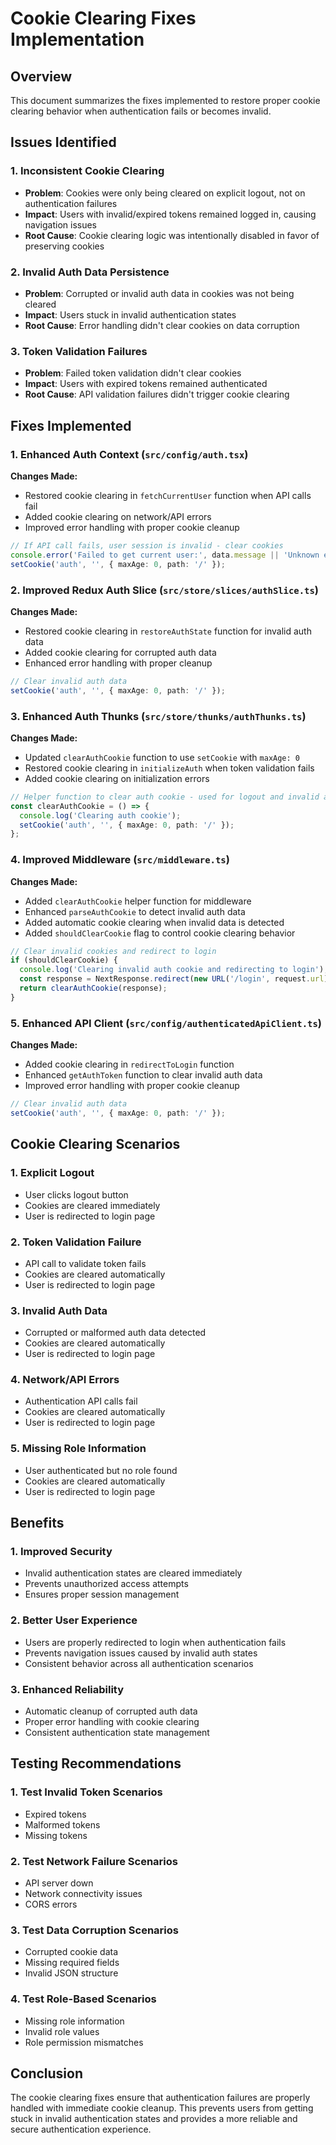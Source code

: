 # Cookie Clearing Fixes Implementation

## Overview
This document summarizes the fixes implemented to restore proper cookie clearing behavior when authentication fails or becomes invalid.

## Issues Identified

### 1. Inconsistent Cookie Clearing
- **Problem**: Cookies were only being cleared on explicit logout, not on authentication failures
- **Impact**: Users with invalid/expired tokens remained logged in, causing navigation issues
- **Root Cause**: Cookie clearing logic was intentionally disabled in favor of preserving cookies

### 2. Invalid Auth Data Persistence
- **Problem**: Corrupted or invalid auth data in cookies was not being cleared
- **Impact**: Users stuck in invalid authentication states
- **Root Cause**: Error handling didn't clear cookies on data corruption

### 3. Token Validation Failures
- **Problem**: Failed token validation didn't clear cookies
- **Impact**: Users with expired tokens remained authenticated
- **Root Cause**: API validation failures didn't trigger cookie clearing

## Fixes Implemented

### 1. Enhanced Auth Context (`src/config/auth.tsx`)

**Changes Made:**
- Restored cookie clearing in `fetchCurrentUser` function when API calls fail
- Added cookie clearing on network/API errors
- Improved error handling with proper cookie cleanup

```typescript
// If API call fails, user session is invalid - clear cookies
console.error('Failed to get current user:', data.message || 'Unknown error');
setCookie('auth', '', { maxAge: 0, path: '/' });
```

### 2. Improved Redux Auth Slice (`src/store/slices/authSlice.ts`)

**Changes Made:**
- Restored cookie clearing in `restoreAuthState` function for invalid auth data
- Added cookie clearing for corrupted auth data
- Enhanced error handling with proper cleanup

```typescript
// Clear invalid auth data
setCookie('auth', '', { maxAge: 0, path: '/' });
```

### 3. Enhanced Auth Thunks (`src/store/thunks/authThunks.ts`)

**Changes Made:**
- Updated `clearAuthCookie` function to use `setCookie` with `maxAge: 0`
- Restored cookie clearing in `initializeAuth` when token validation fails
- Added cookie clearing on initialization errors

```typescript
// Helper function to clear auth cookie - used for logout and invalid auth
const clearAuthCookie = () => {
  console.log('Clearing auth cookie');
  setCookie('auth', '', { maxAge: 0, path: '/' });
};
```

### 4. Improved Middleware (`src/middleware.ts`)

**Changes Made:**
- Added `clearAuthCookie` helper function for middleware
- Enhanced `parseAuthCookie` to detect invalid auth data
- Added automatic cookie clearing when invalid data is detected
- Added `shouldClearCookie` flag to control cookie clearing behavior

```typescript
// Clear invalid cookies and redirect to login
if (shouldClearCookie) {
  console.log('Clearing invalid auth cookie and redirecting to login');
  const response = NextResponse.redirect(new URL('/login', request.url));
  return clearAuthCookie(response);
}
```

### 5. Enhanced API Client (`src/config/authenticatedApiClient.ts`)

**Changes Made:**
- Added cookie clearing in `redirectToLogin` function
- Enhanced `getAuthToken` function to clear invalid auth data
- Improved error handling with proper cookie cleanup

```typescript
// Clear invalid auth data
setCookie('auth', '', { maxAge: 0, path: '/' });
```

## Cookie Clearing Scenarios

### 1. Explicit Logout
- User clicks logout button
- Cookies are cleared immediately
- User is redirected to login page

### 2. Token Validation Failure
- API call to validate token fails
- Cookies are cleared automatically
- User is redirected to login page

### 3. Invalid Auth Data
- Corrupted or malformed auth data detected
- Cookies are cleared automatically
- User is redirected to login page

### 4. Network/API Errors
- Authentication API calls fail
- Cookies are cleared automatically
- User is redirected to login page

### 5. Missing Role Information
- User authenticated but no role found
- Cookies are cleared automatically
- User is redirected to login page

## Benefits

### 1. Improved Security
- Invalid authentication states are cleared immediately
- Prevents unauthorized access attempts
- Ensures proper session management

### 2. Better User Experience
- Users are properly redirected to login when authentication fails
- Prevents navigation issues caused by invalid auth states
- Consistent behavior across all authentication scenarios

### 3. Enhanced Reliability
- Automatic cleanup of corrupted auth data
- Proper error handling with cookie clearing
- Consistent authentication state management

## Testing Recommendations

### 1. Test Invalid Token Scenarios
- Expired tokens
- Malformed tokens
- Missing tokens

### 2. Test Network Failure Scenarios
- API server down
- Network connectivity issues
- CORS errors

### 3. Test Data Corruption Scenarios
- Corrupted cookie data
- Missing required fields
- Invalid JSON structure

### 4. Test Role-Based Scenarios
- Missing role information
- Invalid role values
- Role permission mismatches

## Conclusion

The cookie clearing fixes ensure that authentication failures are properly handled with immediate cookie cleanup. This prevents users from getting stuck in invalid authentication states and provides a more reliable and secure authentication experience. 